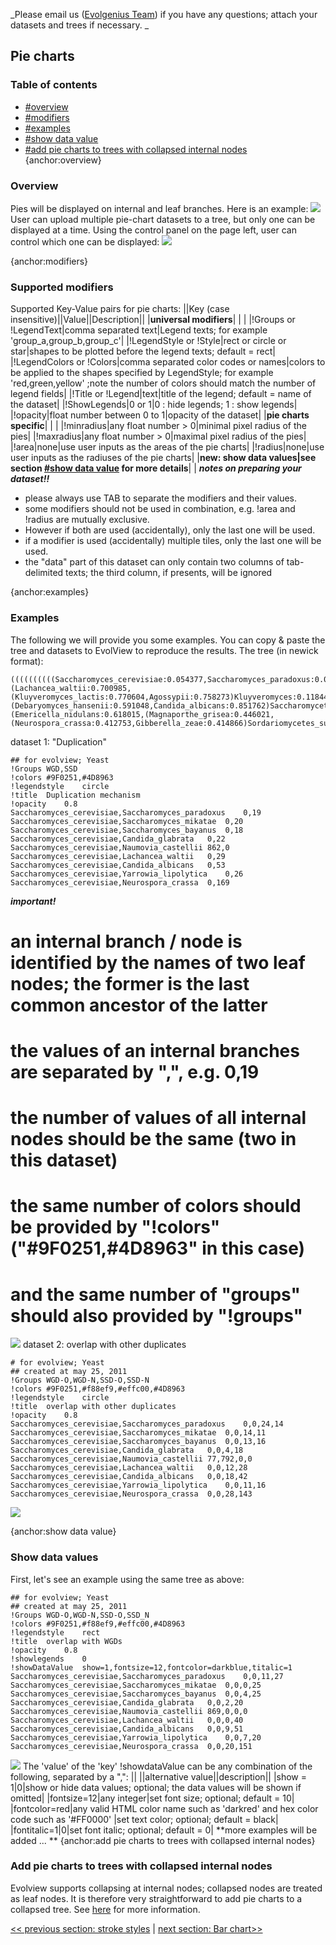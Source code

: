 _Please email us ([Evolgenius Team](mailto:evolgenius.team@gmail.com)) if you have any questions; attach your datasets and trees if necessary. _

## Pie charts

### Table of contents
* [#overview](#overview)
* [#modifiers](#modifiers)
* [#examples](#examples)
* [#show data value](#show-data-value)
* [#add pie charts to trees with collapsed internal nodes](#add-pie-charts-to-trees-with-collapsed-internal-nodes)
{anchor:overview}
### Overview
Pies will be displayed on internal and leaf branches.
Here is an example:
![](DatasetPieCharts_piechart_overview.png)
User can upload multiple pie-chart datasets to a tree, but only one can be displayed at a time.
Using the control panel on the page left, user can control which one can be displayed:
![](DatasetPieCharts_piechart_usercontrol.png)

{anchor:modifiers}
### Supported modifiers
Supported Key-Value pairs for pie charts:
||Key (case insensitive)||Value||Description||
|**universal modifiers**| | |
|!Groups or !LegendText|comma separated text|Legend texts; for example 'group_a,group_b,group_c'|
|!LegendStyle or !Style|rect or circle or star|shapes to be plotted before the legend texts; default = rect|
|!LegendColors or !Colors|comma separated color codes or names|colors to be applied to the shapes specified by LegendStyle; for example 'red,green,yellow' ;note the number of colors should match the number of legend fields|
|!Title or !Legend|text|title of the legend; default = name of the dataset|
|!ShowLegends|0 or 1|0 : hide legends; 1 : show legends|
|!opacity|float number between 0 to 1|opacity of the dataset|
|**pie charts specific**| | |
|!minradius|any float number > 0|minimal pixel radius of the pies|
|!maxradius|any float number > 0|maximal pixel radius of the pies|
|!area|none|use user inputs as the areas of the pie charts|
|!radius|none|use user inputs as the radiuses of the pie charts|
|**new: show data values|see section [#show data value](#show-data-value) for more details**| |
**_notes on preparing your dataset!!_**
* please always use TAB to separate the modifiers and their values.
* some modifiers should not be used in combination, e.g. !area and !radius are mutually exclusive.
* However if both are used (accidentally), only the last one will be used.
* if a modifier is used (accidentally) multiple tiles, only the last one will be used.
* the "data" part of this dataset can only contain two columns of tab-delimited texts; the third column, if presents, will be ignored

{anchor:examples}
### Examples
The following we will provide you some examples.
You can copy & paste the tree and datasets to EvolView to reproduce the results.
The tree (in newick format):
```
((((((((((Saccharomyces_cerevisiae:0.054377,Saccharomyces_paradoxus:0.039196)Saccharomyces_subclade:0.035915,Saccharomyces_mikatae:0.082075)Saccharomyces_subclade:0.054132,Saccharomyces_bayanus:0.128022)Saccharomyces:0.485857,Candida_glabrata:0.874698)Saccharomycetaceae_subclade:0.060179,Naumovia_castellii:0.761269)Saccharomycetaceae_subclade:0.182516,(Lachancea_waltii:0.700985,(Kluyveromyces_lactis:0.770604,Agossypii:0.758273)Kluyveromyces:0.118441)Saccharomycetaceae_subclade:0.146942)Saccharomycetaceae:1.069627,(Debaryomyces_hansenii:0.591048,Candida_albicans:0.851762)Saccharomycetales_subclade:0.866539)Saccharomycetales_subclade:0.844816,Yarrowia_lipolytica:1.745091)Saccharomycetales:0.650477,(Emericella_nidulans:0.618015,(Magnaporthe_grisea:0.446021,(Neurospora_crassa:0.412753,Gibberella_zeae:0.414866)Sordariomycetes_subclade:0.071418)Sordariomycetes:0.318914)Pezizomycotina:0.873484)Ascomycota_subclade:0.955079,Schizosaccharomyces_pombe:0.952249);
```
dataset 1: "Duplication"
```
## for evolview; Yeast
!Groups	WGD,SSD
!colors	#9F0251,#4D8963
!legendstyle	circle
!title	Duplication mechanism
!opacity	0.8
Saccharomyces_cerevisiae,Saccharomyces_paradoxus	0,19
Saccharomyces_cerevisiae,Saccharomyces_mikatae	0,20
Saccharomyces_cerevisiae,Saccharomyces_bayanus	0,18
Saccharomyces_cerevisiae,Candida_glabrata	0,22
Saccharomyces_cerevisiae,Naumovia_castellii	862,0
Saccharomyces_cerevisiae,Lachancea_waltii	0,29
Saccharomyces_cerevisiae,Candida_albicans	0,53
Saccharomyces_cerevisiae,Yarrowia_lipolytica	0,26
Saccharomyces_cerevisiae,Neurospora_crassa	0,169
```
_**important!**_
# an internal branch / node is identified by the names of two leaf nodes; the former is the last common ancestor of the latter
# the values of an internal branches are separated by ",", e.g. 0,19
# the number of values of all internal nodes should be the same (two in this dataset)
# the same number of colors should be provided by "!colors" ("#9F0251,#4D8963" in this case)
# and the same number of "groups" should also provided by "!groups"
![](DatasetPieCharts_peichart_example1.png)
dataset 2: overlap with other duplicates
```
# for evolview; Yeast
## created at may 25, 2011
!Groups	WGD-O,WGD-N,SSD-O,SSD-N
!colors	#9F0251,#f88ef9,#effc00,#4D8963
!legendstyle	circle
!title	overlap with other duplicates
!opacity	0.8
Saccharomyces_cerevisiae,Saccharomyces_paradoxus	0,0,24,14
Saccharomyces_cerevisiae,Saccharomyces_mikatae	0,0,14,11
Saccharomyces_cerevisiae,Saccharomyces_bayanus	0,0,13,16
Saccharomyces_cerevisiae,Candida_glabrata	0,0,4,18
Saccharomyces_cerevisiae,Naumovia_castellii	77,792,0,0
Saccharomyces_cerevisiae,Lachancea_waltii	0,0,12,28
Saccharomyces_cerevisiae,Candida_albicans	0,0,18,42
Saccharomyces_cerevisiae,Yarrowia_lipolytica	0,0,11,16
Saccharomyces_cerevisiae,Neurospora_crassa	0,0,28,143
```
![](DatasetPieCharts_peichart_example2.png)

{anchor:show data value}
### Show data values
First, let's see an example using the same tree as above:
```
## for evolview; Yeast
## created at may 25, 2011
!Groups	WGD-O,WGD-N,SSD-O,SSD_N
!colors	#9F0251,#f88ef9,#effc00,#4D8963
!legendstyle	rect
!title	overlap with WGDs
!opacity	0.8
!showlegends	0
!showDataValue	show=1,fontsize=12,fontcolor=darkblue,titalic=1
Saccharomyces_cerevisiae,Saccharomyces_paradoxus	0,0,11,27
Saccharomyces_cerevisiae,Saccharomyces_mikatae	0,0,0,25
Saccharomyces_cerevisiae,Saccharomyces_bayanus	0,0,4,25
Saccharomyces_cerevisiae,Candida_glabrata	0,0,2,20
Saccharomyces_cerevisiae,Naumovia_castellii	869,0,0,0
Saccharomyces_cerevisiae,Lachancea_waltii	0,0,0,40
Saccharomyces_cerevisiae,Candida_albicans	0,0,9,51
Saccharomyces_cerevisiae,Yarrowia_lipolytica	0,0,7,20
Saccharomyces_cerevisiae,Neurospora_crassa	0,0,20,151
```
![](DatasetPieCharts_piechart_showdatavalue2.png)
The 'value' of the 'key' !showdataValue can be any combination of the following, separated by a ",":
|| ||alternative value||description||
|show = 1|0|show or hide data values; optional; the data values will be shown if omitted|
|fontsize=12|any integer|set font size; optional; default = 10|
|fontcolor=red|any valid HTML color name such as 'darkred' and hex color code such as '#FF0000' |set text color; optional; default = black|
|fontitalic=1|0|set font italic; optional; default = 0|
**more examples will be added ... **
{anchor:add pie charts to trees with collapsed internal nodes}
### Add pie charts to trees with collapsed internal nodes
Evolview supports collapsing at internal nodes; collapsed nodes are treated as leaf nodes. It is therefore very straightforward to add pie charts to a collapsed tree. See [here](DatasetCollapseInternalNodes#piecharts) for more information.

[<< previous section: stroke styles](DatasetStroke)      |       [next section: Bar chart>>](DatasetBars)
